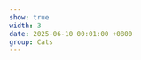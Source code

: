 ```yaml
---
show: true
width: 3
date: 2025-06-10 00:01:00 +0800
group: Cats
---
```

<div>
    <img data-src="{{ 'assets/images/cats/Meijing1.png' | relative_url }}" class="lazy w-100 rounded" src="{{ '/assets/images/empty_300x200.png' | relative_url }}" data-toggle="tooltip" data-placement="top" title="">
</div>
